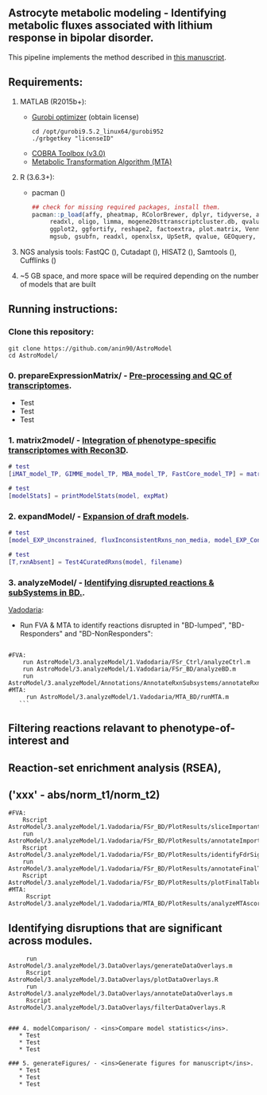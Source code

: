 ## Astrocyte metabolic modeling - Identifying metabolic fluxes associated with lithium response in bipolar disorder.
This pipeline implements the method described in [this manuscript](https://anin90.github.io/).

## Requirements:
1. MATLAB (R2015b+):
   * [Gurobi optimizer](https://www.gurobi.com/downloads/licenses/) (obtain license)
	   ```shell
	   cd /opt/gurobi9.5.2_linux64/gurobi952
	   ./grbgetkey "licenseID"
		```
   * [COBRA Toolbox (v3.0)](https://opencobra.github.io/cobratoolbox/stable/installation.html)
   * [Metabolic Transformation Algorithm (MTA)](https://github.com/ImNotaGit/MTA)
2. R (3.6.3+):
   * pacman ()
	   ```r
	   ## check for missing required packages, install them.
	   pacman::p_load(affy, pheatmap, RColorBrewer, dplyr, tidyverse, annotate, rat2302.db, mouse4302.db, homologene, 
			readxl, oligo, limma, mogene20sttranscriptcluster.db, qvalue, GEOquery, tidyr, tibble, splitstackshape, gplots, 
			ggplot2, ggfortify, reshape2, factoextra, plot.matrix, VennDiagram, ggvenn, plotrix, pheatmap, magrittr, venn, 
			mgsub, gsubfn, readxl, openxlsx, UpSetR, qvalue, GEOquery, TeachingDemos, sm, org.Hs.eg.db, data.table)
		```						
4. NGS analysis tools: FastQC (), Cutadapt (), HISAT2 (), Samtools (), Cufflinks ()

5. ~5 GB space, and more space will be required depending on the number of models that are built

## Running instructions:
### Clone this repository:
```shell
git clone https://github.com/anin90/AstroModel
cd AstroModel/
```
### 0. prepareExpressionMatrix/ - <ins>Pre-processing and QC of transcriptomes</ins>.
   * Test
   * Test
   * Test
   
### 1. matrix2model/ - <ins>Integration of phenotype-specific transcriptomes with Recon3D</ins>.
```matlab
# test
[iMAT_model_TP, GIMME_model_TP, MBA_model_TP, FastCore_model_TP] = matrix2models_abs(filename)

# test
[modelStats] = printModelStats(model, expMat)
```

### 2. expandModel/ - <ins>Expansion of draft models</ins>.
```matlab
# test
[model_EXP_Unconstrained, fluxInconsistentRxns_non_media, model_EXP_Constrained, fluxInconsistentRxns_media] = expandModel_Primary(model)

# test
[T,rxnAbsent] = Test4CuratedRxns(model, filename)
```

### 3. analyzeModel/ - <ins>Identifying disrupted reactions & subSystems in BD.</ins>.

<ins>Vadodaria</ins>:
   * Run FVA & MTA to identify reactions disrupted in "BD-lumped", "BD-Responders" and "BD-NonResponders":
	   ```
	#FVA:
		run AstroModel/3.analyzeModel/1.Vadodaria/FSr_Ctrl/analyzeCtrl.m
		run AstroModel/3.analyzeModel/1.Vadodaria/FSr_BD/analyzeBD.m
		run AstroModel/3.analyzeModel/Annotations/AnnotateRxnSubsystems/annotateRxnSubsystems.m
	#MTA:
		 run AstroModel/3.analyzeModel/1.Vadodaria/MTA_BD/runMTA.m
	   ```
## Filtering reactions relavant to phenotype-of-interest and 
## Reaction-set enrichment analysis (RSEA),
## ('xxx' - abs/norm_t1/norm_t2)	
	#FVA:
		Rscript AstroModel/3.analyzeModel/1.Vadodaria/FSr_BD/PlotResults/sliceImportantDisruptions_xxx.R
		run AstroModel/3.analyzeModel/1.Vadodaria/FSr_BD/PlotResults/annotateImportantDisruptions_xxx.m
		Rscript AstroModel/3.analyzeModel/1.Vadodaria/FSr_BD/PlotResults/identifyFdrSignificantDisruptions_xxx.R
		run AstroModel/3.analyzeModel/1.Vadodaria/FSr_BD/PlotResults/annotateFinalTable_xxx.m
		Rscript AstroModel/3.analyzeModel/1.Vadodaria/FSr_BD/PlotResults/plotFinalTable_xxx.R
	#MTA:
		 Rscript AstroModel/3.analyzeModel/1.Vadodaria/MTA_BD/PlotResults/analyzeMTAscores_xxx.R

## Identifying disruptions that are significant across modules.
		 run AstroModel/3.analyzeModel/3.DataOverlays/generateDataOverlays.m
		 Rscript  AstroModel/3.analyzeModel/3.DataOverlays/plotDataOverlays.R 
		 run  AstroModel/3.analyzeModel/3.DataOverlays/annotateDataOverlays.m 
		 Rscript  AstroModel/3.analyzeModel/3.DataOverlays/filterDataOverlays.R 
```
 
### 4. modelComparison/ - <ins>Compare model statistics</ins>.
   * Test
   * Test
   * Test
   
### 5. generateFigures/ - <ins>Generate figures for manuscript</ins>.
   * Test
   * Test
   * Test

